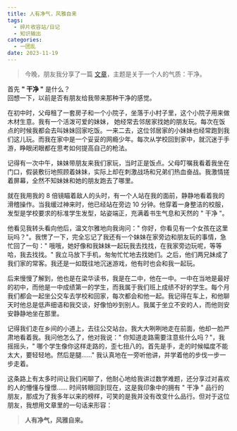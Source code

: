```yaml
---
title: 人有净气，风雅自来
tags:
  - 碎片收容站/日记
  - 知识输出
categories:
  - 一团乱
date: 2023-11-19
---
```


> 今晚，朋友我分享了一篇 [文章](https://mp.weixin.qq.com/s/ToaGHIP4wwXuksB79-uuWA "文章")，主题是关于一个人的气质：干净。

首先 **" 干净 "** 是什么？  
回想一下，以前是否有朋友给我带来那种干净的感觉。

在初中时，父母租了一套房子和一个小院子，坐落于小村子里，这个小院子用来做木材生意。我有一个活泼可爱的妹妹， 她经常去邻居家找她的朋友玩。每次在饭点的时候我都会去叫妹妹回家吃饭。一来二去，这位邻居家的小妹妹也经常跑到我们这儿玩。而我在家中是一个妥妥的网瘾少年。每次从学校回到家中，就沉迷于手游，睁眼闭眼都在思考如何提高自己的枪法。

记得有一次中午，妹妹带朋友来我们家玩，当时正是饭点。父母叮嘱我看着我坐在门口，假装敷衍地照顾着妹妹，实际上却在刺激战场和兄弟们热血奋战。我激情搓着屏幕，全然不知妹妹和她的朋友跑去了哪里。

就在我用我的 8 倍镜瞄着敌人的头时，有一个人站在我的面前，静静地看着我的滑稽操作。当我缓过神来时，他已经站在旁边 10 分钟。他穿着一身整洁的校服，发型是学校要求的标准学生发型，站姿端正，充满着书生气息和天然的 " 干净 "。

他看见我转头看向他后，温文尔雅地向我询问：" 你好，你看见有一个女孩在这里玩吗？"。我愣了一下，完全忘记了我还有一个妹妹在家旁边和朋友玩的事情，急忙回了一句：" 哦哦，她好像和我妹妹一起玩我去找找，在我家旁边玩呢，等等哈，我去找找。" 我立马放下手机，匆匆忙忙地去找她们。之后，他们两兄妹成了我们家的常客。我还是一如既往地沉迷游戏，他有时也会和我一起玩。

后来慢慢了解到，他也是在梁华读书，我是在二中，他在一中。一中在当地是最好的初中，而他是一中成绩第一的学生，而我属于我们班上成绩不好的学生。每个月我们都会一起坐公交车去学校和回家，每次都会和他一起。我记得在车上，和他聊天时他总是低声细语和我交谈，好像怕吵到别人。我属于坐立不安的人，而他则安安静静地坐在那里。

记得我们走在乡间的小道上，去往公交站台。我大大咧咧地走在前面，他却一脸严肃地看着我。我问他怎么了，他对我说：" 你知道走路需要注意些什么吗？"，我摇摇头，" 哪个学生像你这样走路的，歪七扭八的。首先是手，走的时候幅度不能太大，要轻轻地。然后是腿……" 我认真地在一旁听他讲，并学着他的步伐一步一步走着。

这条路上有太多时间让我们闲聊了，他耐心地给我讲过数学难题，还分享过对喜欢的人的懵懂与憧憬…… 时间转眼回到现在，这是我印象中的拥有 " 干净 " 品行的朋友，那成为了我多年以来的榜样，可笑的是我并没有改变什么品行。但对于这位朋友，我想用文章里的一句话来形容：

> **人有净气，风雅自来。**
